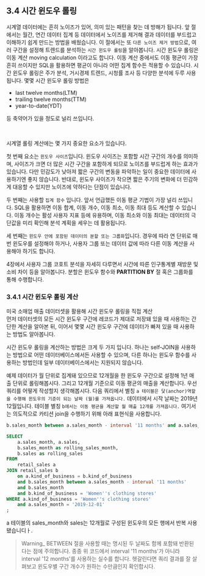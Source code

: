 ## 3.4 시간 윈도우 롤링

시계열 데이터에는 흔히 노이즈가 있어, 의미 있는 패턴을 찾는 데 방해가 됩니다. 앞 절에서는 월간, 연간 데이터 집계 등 데이터에서 노이즈를 제거해 결과 데이터를 부드럽고 이해하기 쉽게 만드는 방법을 배웠습니다. 이 절에서는 또 `다른 노이즈 제거 방법`으로, 여러 구간을 설정해 트렌드를 분석하는 `시간 윈도우 롤링`을 알아봅니다. 시간 윈도우 롤링은 이동 계산 moving calculation 이라고도 합니다. 이동 계산 중에서도 이동 평균이 가장 흔히 쓰이지만 SQL을 활용하면 평균이 아니라 어떤 집계 함수든 적용할 수 있습니다. 시간 윈도우 롤링은 주가 분석, 거시경제 트렌드, 시청률 조사 등 다양한 분석에 두루 사용됩니다. 몇몇 시간 윈도우 롤링 방법은
- last twelve months(LTM)
- trailing twelve months(TTM) 
- year-to-date(YDT)  

등 축약어가 있을 정도로 널리 쓰입니다.

<br>

시계열 롤링 계산에는 몇 가지 중요한 요소가 있습니다.  

첫 번째 요소는 `윈도우 사이즈`입니다. 윈도우 사이즈는 포함할 시간 구간의 개수를 의미하며, 사이즈가 크면 더 많은 시간 구간을 포함하게 되므로 노이즈를 부드럽게 하는 효과가 있습니다. 다만 민감도가 낮아져 짧은 구간의 변동을 파악하는 일이 중요한 데이터에 사용하기엔 좋지 않습니다. 반대로, 윈도우 사이즈가 작으면 짧은 주기의 변화에 더 민감하게 대응할 수 있지만 노이즈에 약하다는 단점이 있습니다.  

두 번째는 사용할 `집계 함수` 입니다. 앞서 언급했든 이동 평균 기법이 가장 널리 쓰입니다. SQL을 활용하면 이동 합계, 이동 개수, 이동 최소, 이동 최대 등도 계산할 수 있습니다. 이동 개수는 활성 사용자 지표 등에 유용하며, 이동 최소와 이동 최대는 데이터의 극단값을 미리 확인해 분석 계획을 세우는 데 활용됩니다.

세 번째는 `윈도우 안에 포함된 데이터의 분할 또는 그룹화`입니다. 경우에 따라 연 단위로 매번 윈도우를 설정해야 하거나, 사용자 그룹 또는 데이터 값에 따라 다른 이동 계산을 사용해야 하기도 합니다.  

4장에서 사용자 그룹 코호트 분석을 자세히 다루면서 시간에 따른 인구통계별 재방문 및 소비 차이 등을 알아봅니다. 분할은 윈도우 함수와 **PARTITION BY** 절 혹은 그룹화를 통해 수행합니다.


### 3.4.1 시간 윈도우 롤링 계산
미국 소매업 매출 데이터셋을 활용해 시간 윈도우 롤링을 직접 계산  
먼저 데이터셋의 모든 시간 윈도우 구간에 레코드가 제대로 저장돼 있을 때 사용하는 간단한 계산을 알아본 뒤, 이어서 몇몇 시간 윈도우 구간에 데이터가 빠져 있을 때 사용하는 방법도 알아봅니다.

시간 윈도우 롤링을 계산하는 방법은 크게 두 가지 입니다.
하나는 self-JOIN을 사용하는 방법으로 어떤 데이터베이스에서든 사용할 수 있으며, 다른 하나는 윈도우 함수를 사용하는 방법인데 일부 데이터베이스에서는 지원되지 않습니다.  

예제 데이터가 월 단위로 집계돼 있으므로 12개월을 한 윈도우 구간으로 설정해 1년 매출 단위로 롤링해봅시다. 그리고 12개월 기준으로 이동 평균의 매출을 계산합니다. 우선 쿼리를 어떻게 작성할지 생각해봅시다. 다음 쿼리에서 별칭 `a 테이블은 닻(anchor)역할을 수행해 윈도우의 기준이 되는 날짜 (월)를 가져옵니다.` 데이터에서 시작 날짜는 2019년 12월입니다. 테이블 별칭 `b에서는 이동 평균을 계산할 월 매출 12개를 가져옵니다.` 여기서는 의도적으로 카티션 join을 수행하기 위해 아래 표현식을 사용합니다.
```sql
b.sales_month between a.sales_month - interval '11 months' and a.sales_month
```

```sql
SELECT
	a.sales_month, a.sales,
	b.sales_month as rolling_sales_month,
	b.sales as rolling_sales
FROM 
	retail_sales a
JOIN retail_sales b
	on a.kind_of_business = b.kind_of_business
	and b.sales_month between a.sales_month - interval '11 months'
	and b.sales_month
	and b.kind_of_business = 'Women''s clothing stores'
WHERE a.kind_of_business = 'Women''s clothing stores'
	and a.sales_month = '2019-12-01'
;
```

a 테이블의 sales_month와 sales는 12개월로 구성된 윈도우의 모든 행에서 반복 사용됐습니디ㅏ.

> Warning_ BETWEEN 절을 사용할 때는 명시된 두 날짜도 함께 포함돼 반환된다는 점에 주의합니다. 종종 위 코드에서 interval '11 months'가 아니라 interval '12 months'를 사용하는 실수를 합니다. 헷갈린다면 쿼리 결과를 잘 살펴보고 윈도우별 구간 개수가 원하는 수만큼인지 확인합시다.